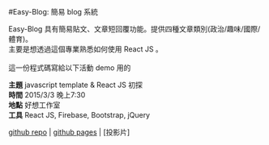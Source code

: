 #Easy-Blog: 簡易 blog 系統

Easy-Blog 具有簡易貼文、文章短回覆功能。提供四種文章類別(政治/趣味/國際/體育)。<br>
主要是想透過這個專業熟悉如何使用 React JS 。<br><br>
這一份程式碼寫給以下活動 demo 用的

**主題** javascript template & React JS 初探 <br>
**時間** 2015/3/3 晚上7:30 <br>
**地點** 好想工作室 <br>
**工具** React JS, Firebase, Bootstrap, jQuery

[github repo](https://github.com/wantingj/easy_blog) |
[github pages](http://wantingj.github.io/easy_blog/) |
[投影片]
